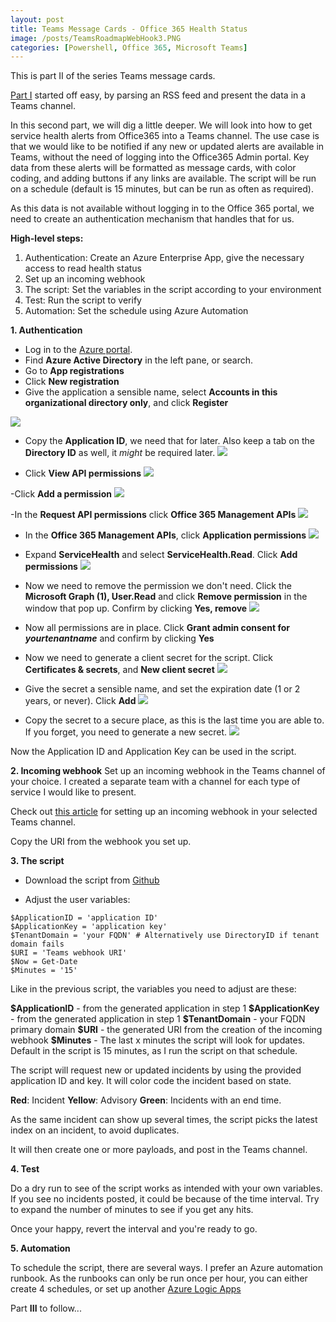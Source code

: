```yaml
---
layout: post
title: Teams Message Cards - Office 365 Health Status
image: /posts/TeamsRoadmapWebHook3.PNG
categories: [Powershell, Office 365, Microsoft Teams]
---
```


This is part II of the series Teams message cards.

[Part I](/posts/2019-10-26-Teams%20message%20cards%20-%20Getting%20Office%20365%20roadmap%20into%20channel.md) started off easy, by parsing an RSS feed and present the data in a Teams channel.

In this second part, we will dig a little deeper. We will look into how to get service health alerts from Office365 into a Teams channel. The use case is that we would like to be notified if any new or updated alerts are available in Teams, without the need of logging into the Office365 Admin portal. Key data from these alerts will be formatted as message cards, with color coding, and adding buttons if any links are available. The script will be run on a schedule (default is 15 minutes, but can be run as often as required).

As this data is not available without logging in to the Office 365 portal, we need to create an authentication mechanism that handles that for us.

**High-level steps:**
1. Authentication: Create an Azure Enterprise App, give the necessary access to read health status
2. Set up an incoming webhook
3. The script: Set the variables in the script according to your environment
4. Test: Run the script to verify
5. Automation: Set the schedule using Azure Automation


**1. Authentication**
- Log in to the [Azure portal](https://portal.azure.com).
- Find **Azure Active Directory** in the left pane, or search.
- Go to **App registrations**
- Click **New registration**
- Give the application a sensible name, select **Accounts in this organizational directory only**, and click **Register**

![](/images/AppReg01.PNG)

- Copy the **Application ID**, we need that for later. Also keep a tab on the **Directory ID** as well, it *might* be required later.
![](/images/AppReg02.PNG)

- Click **View API permissions**
![](/images/AppReg03.PNG)

-Click **Add a permission**
![](/images/AppReg04.PNG)

-In the **Request API permissions** click **Office 365 Management APIs**
![](/images/AppReg05.PNG)

- In the **Office 365 Management APIs**, click **Application permissions**
![](/images/AppReg06.PNG)

- Expand **ServiceHealth** and select **ServiceHealth.Read**. Click **Add permissions**
![](/images/AppReg07.PNG)

- Now we need to remove the permission we don't need. Click the **Microsoft Graph (1), User.Read** and click **Remove permission** in the window that pop up. Confirm by clicking **Yes, remove**
![](/images/AppReg08.PNG)

- Now all permissions are in place. Click **Grant admin consent for *yourtenantname*** and confirm by clicking **Yes**

- Now we need to generate a client secret for the script. Click **Certificates & secrets**, and **New client secret**
![](/images/AppReg09.PNG)

- Give the secret a sensible name, and set the expiration date (1 or 2 years, or never). Click **Add**
![](/images/AppReg10.PNG)

- Copy the secret to a secure place, as this is the last time you are able to. If you forget, you need to generate a new secret.
![](/images/AppReg11.PNG)

Now the Application ID and Application Key can be used in the script.

**2. Incoming webhook**
Set up an incoming webhook in the Teams channel of your choice. I created a separate team with a channel for each type of service I would like to present.

Check out [this article](https://docs.microsoft.com/en-us/microsoftteams/platform/concepts/connectors/connectors-using) for setting up an incoming webhook in your selected Teams channel.

Copy the URI from the webhook you set up.

**3. The script**
- Download the script from [Github](https://github.com/einast/PS_M365_scripts/blob/master/M365HealthStatus.ps1)

- Adjust the user variables:
```
$ApplicationID = 'application ID'
$ApplicationKey = 'application key'
$TenantDomain = 'your FQDN' # Alternatively use DirectoryID if tenant domain fails
$URI = 'Teams webhook URI'
$Now = Get-Date
$Minutes = '15'
```
Like in the previous script, the variables you need to adjust are these:

**\$ApplicationID** - from the generated application in step 1
**\$ApplicationKey** - from the generated application in step 1
**\$TenantDomain** - your FQDN primary domain
**\$URI** - the generated URI from the creation of the incoming webhook
**\$Minutes** - The last x minutes the script will look for updates. Default in the script is 15 minutes, as I run the script on that schedule.

The script will request new or updated incidents by using the provided application ID and key. It will color code the incident based on state.

**Red**: Incident
**Yellow**: Advisory
**Green**: Incidents with an end time.

As the same incident can show up several times, the script picks the latest index on an incident, to avoid duplicates.

It will then create one or more payloads, and post in the Teams channel.

**4. Test**

Do a dry run to see of the script works as intended with your own variables. If you see no incidents posted, it could be because of the time interval. Try to expand the number of minutes to see if you get any hits.

Once your happy, revert the interval and you're ready to go.

**5. Automation**

To schedule the script, there are several ways. I prefer an Azure automation runbook. As the runbooks can only be run once per hour, you can either create 4 schedules, or set up another [Azure Logic Apps](https://blogs.technet.microsoft.com/stefan_stranger/2017/06/23/azur-logic-apps-schedule-your-runbooks-more-often-than-every-hour/)

Part **III** to follow...